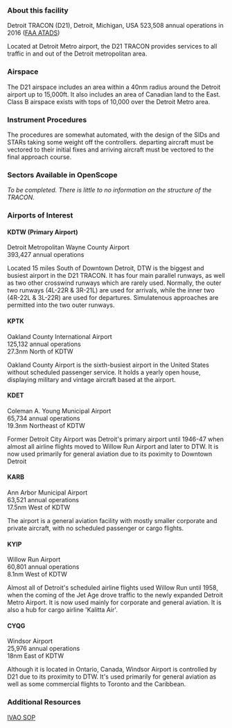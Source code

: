 ### About this facility
Detroit TRACON (D21), Detroit, Michigan, USA
523,508 annual operations in 2016 ([FAA ATADS](https://aspm.faa.gov/opsnet/sys/Tracon.asp))

Located at Detroit Metro airport, the D21 TRACON provides services to all traffic in and out of the Detroit metropolitan area.

### Airspace
The D21 airspace includes an area within a 40nm radius around the Detroit airport up to 15,000ft. It also includes an area of Canadian land to the East. Class B airspace exists with tops of 10,000 over the Detroit Metro area.

### Instrument Procedures
The procedures are somewhat automated, with the design of the SIDs and STARs taking some weight off the controllers. departing aircraft must be vectored to their initial fixes and arriving aircraft must be vectored to the final approach course.

### Sectors Available in OpenScope
_To be completed. There is little to no information on the structure of the TRACON._

### Airports of Interest

#### KDTW (Primary Airport)
Detroit Metropolitan Wayne County Airport  
393,427 annual operations

Located 15 miles South of Downtown Detroit, DTW is the biggest and busiest airport in the D21 TRACON. It has four main parallel runways, as well as two other crosswind runways which are rarely used. Normally, the outer two runways (4L-22R & 3R-21L) are used for arrivals, while the inner two (4R-22L & 3L-22R) are used for departures. Simulatenous approaches are permitted into the two outer runways.

#### KPTK
Oakland County International Airport  
125,132 annual operations  
27.3nm North of KDTW

Oakland County Airport is the sixth-busiest airport in the United States without scheduled passenger service. It holds a yearly open house, displaying military and vintage aircraft based at the airport.

#### KDET
Coleman A. Young Municipal Airport  
65,734 annual operations  
19.3nm Northeast of KDTW

Former Detroit City Airport was Detroit's primary airport until 1946-47 when almost all airline flights moved to Willow Run Airport and later to DTW. It is now used primarily for general aviation due to its poximity to Downtown Detroit

#### KARB
Ann Arbor Municipal Airport  
63,521 annual operations  
17.5nm West of KDTW

The airport is a general aviation facility with mostly smaller corporate and private aircraft, with no scheduled passenger or cargo flights.

#### KYIP
Willow Run Airport  
60,801 annual operations  
8.1nm West of KDTW

Almost all of Detroit's scheduled airline flights used Willow Run until 1958, when the coming of the Jet Age drove traffic to the newly expanded Detroit Metro Airport. It is now used mainly for corporate and general aviation. It is also a hub for cargo airline 'Kalitta Air'. 

#### CYQG
Windsor Airport  
25,976 annual operations  
18nm East of KDTW

Although it is located in Ontario, Canada, Windsor Airport is controlled by D21 due to its proximity to DTW. It's used primarily for general aviation as well as some commercial flights to Toronto and the Caribbean.

### Additional Resources
[IVAO SOP](http://www.ivaous.org/fdr/SOPs/ZOB/DTW.pdf)
